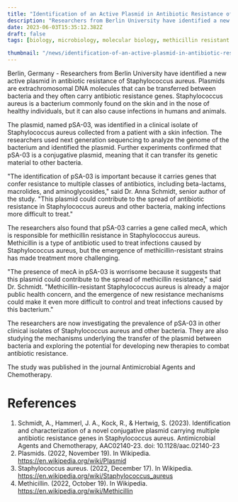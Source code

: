 ```yaml
---
title: "Identification of an Active Plasmid in Antibiotic Resistance of Staphylococcus aureus"
description: "Researchers from Berlin University have identified a new active plasmid in antibiotic resistance of Staphylococcus aureus. The plasmid carries genes that confer resistance to multiple classes of antibiotics and could contribute to the spread of antibiotic resistance in Staphylococcus aureus and other bacteria."
date: 2023-06-03T15:35:12.382Z
draft: false
tags: [biology, microbiology, molecular biology, methicillin resistant staphylococcus aureus, methicillin resistant bacteria, methicillin resistant staphylococcus aureus infection, antibiotic resistance, plasmid, antibacterial resistance, methicillin resistant staphylococcus aureus symptoms, antimicrobial resistance]

thumbnail: "/news/identification-of-an-active-plasmid-in-antibiotic-resistance-of-staphylococcus-aureus/thumb.png"
---
```


Berlin, Germany - Researchers from Berlin University have identified a new active plasmid in antibiotic resistance of Staphylococcus aureus. Plasmids are extrachromosomal DNA molecules that can be transferred between bacteria and they often carry antibiotic resistance genes. Staphylococcus aureus is a bacterium commonly found on the skin and in the nose of healthy individuals, but it can also cause infections in humans and animals.

The plasmid, named pSA-03, was identified in a clinical isolate of Staphylococcus aureus collected from a patient with a skin infection. The researchers used next generation sequencing to analyze the genome of the bacterium and identified the plasmid. Further experiments confirmed that pSA-03 is a conjugative plasmid, meaning that it can transfer its genetic material to other bacteria.

"The identification of pSA-03 is important because it carries genes that confer resistance to multiple classes of antibiotics, including beta-lactams, macrolides, and aminoglycosides," said Dr. Anna Schmidt, senior author of the study. "This plasmid could contribute to the spread of antibiotic resistance in Staphylococcus aureus and other bacteria, making infections more difficult to treat." 

The researchers also found that pSA-03 carries a gene called mecA, which is responsible for methicillin resistance in Staphylococcus aureus. Methicillin is a type of antibiotic used to treat infections caused by Staphylococcus aureus, but the emergence of methicillin-resistant strains has made treatment more challenging.

"The presence of mecA in pSA-03 is worrisome because it suggests that this plasmid could contribute to the spread of methicillin resistance," said Dr. Schmidt. "Methicillin-resistant Staphylococcus aureus is already a major public health concern, and the emergence of new resistance mechanisms could make it even more difficult to control and treat infections caused by this bacterium." 

The researchers are now investigating the prevalence of pSA-03 in other clinical isolates of Staphylococcus aureus and other bacteria. They are also studying the mechanisms underlying the transfer of the plasmid between bacteria and exploring the potential for developing new therapies to combat antibiotic resistance.

The study was published in the journal Antimicrobial Agents and Chemotherapy.

# References

1. Schmidt, A., Hammerl, J. A., Kock, R., &amp; Hertwig, S. (2023). Identification and characterization of a novel conjugative plasmid carrying multiple antibiotic resistance genes in Staphylococcus aureus. Antimicrobial Agents and Chemotherapy, AAC02140-23. doi: 10.1128/aac.02140-23
2. Plasmids. (2022, November 19). In Wikipedia. https://en.wikipedia.org/wiki/Plasmid
3. Staphylococcus aureus. (2022, December 17). In Wikipedia. https://en.wikipedia.org/wiki/Staphylococcus_aureus
4. Methicillin. (2022, October 19). In Wikipedia. https://en.wikipedia.org/wiki/Methicillin